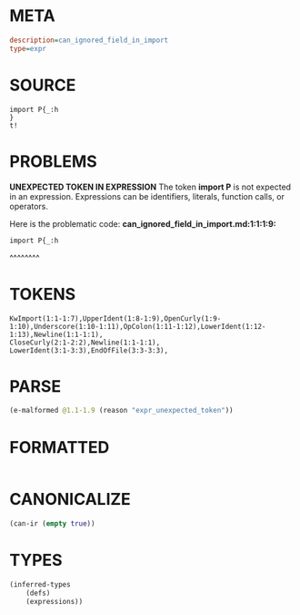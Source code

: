 # META
~~~ini
description=can_ignored_field_in_import
type=expr
~~~
# SOURCE
~~~roc
import P{_:h
}
t!
~~~
# PROBLEMS
**UNEXPECTED TOKEN IN EXPRESSION**
The token **import P** is not expected in an expression.
Expressions can be identifiers, literals, function calls, or operators.

Here is the problematic code:
**can_ignored_field_in_import.md:1:1:1:9:**
```roc
import P{_:h
```
^^^^^^^^


# TOKENS
~~~zig
KwImport(1:1-1:7),UpperIdent(1:8-1:9),OpenCurly(1:9-1:10),Underscore(1:10-1:11),OpColon(1:11-1:12),LowerIdent(1:12-1:13),Newline(1:1-1:1),
CloseCurly(2:1-2:2),Newline(1:1-1:1),
LowerIdent(3:1-3:3),EndOfFile(3:3-3:3),
~~~
# PARSE
~~~clojure
(e-malformed @1.1-1.9 (reason "expr_unexpected_token"))
~~~
# FORMATTED
~~~roc

~~~
# CANONICALIZE
~~~clojure
(can-ir (empty true))
~~~
# TYPES
~~~clojure
(inferred-types
	(defs)
	(expressions))
~~~
